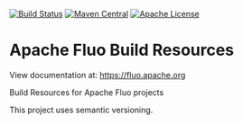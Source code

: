 <!--
  Licensed to the Apache Software Foundation (ASF) under one or more
  contributor license agreements.  See the NOTICE file distributed with
  this work for additional information regarding copyright ownership.
  The ASF licenses this file to You under the Apache License, Version 2.0
  (the "License"); you may not use this file except in compliance with
  the License.  You may obtain a copy of the License at

      http://www.apache.org/licenses/LICENSE-2.0

  Unless required by applicable law or agreed to in writing, software
  distributed under the License is distributed on an "AS IS" BASIS,
  WITHOUT WARRANTIES OR CONDITIONS OF ANY KIND, either express or implied.
  See the License for the specific language governing permissions and
  limitations under the License.
-->

[![Build Status][ti]][tl] [![Maven Central][mi]][ml] [![Apache License][li]][ll]

# Apache Fluo Build Resources

View documentation at:
https://fluo.apache.org

Build Resources for Apache Fluo projects

This project uses semantic versioning.

[ti]: https://travis-ci.org/apache/fluo.svg?branch=build-resources
[tl]: https://travis-ci.org/apache/fluo/branches
[mi]: https://maven-badges.herokuapp.com/maven-central/org.apache.fluo/build-resources/badge.svg
[ml]: https://maven-badges.herokuapp.com/maven-central/org.apache.fluo/build-resources
[li]: https://img.shields.io/badge/license-ASL-blue.svg
[ll]: https://github.com/apache/fluo/blob/build-resources/LICENSE
